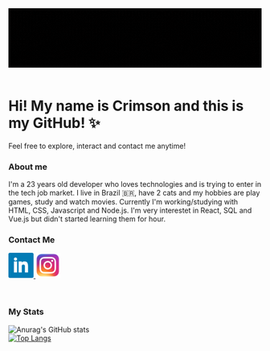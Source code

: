 <header> <img src="crimson.gif"> </header>
<h1> Hi! My name is Crimson and this is my GitHub! ✨<br> </h1>
   Feel free to explore, interact and contact me anytime! <br>
   
  
   <h3>About me </h3> 
   I'm a 23 years old developer who loves technologies and is trying to enter in the tech job market. I live in Brazil 🇧🇷, have 2 cats and my hobbies are play games, study and watch movies. Currently I'm working/studying with HTML, CSS, Javascript and Node.js. I'm very interestet in React, SQL and Vue.js but didn't started learning them for hour.  
  <br>
   
   <h3> Contact Me </h3> 
   
   <a href="https://www.linkedin.com/in/victor-crimson-barsi-661a69162/"><img src="linked.png" alt="Victor's LinkedIn Profile"> </a>
   <a href="https://www.instagram.com/eusoucrimsonquemsoueu/"><img src="insta.png" alt="Victor's Instagram Profile"> </a>
   
  <br>
  <h3> My Stats </h3>
  
 ![Anurag's GitHub stats](https://github-readme-stats.vercel.app/api?username=vickcrimson&show_icons=true) <br>
  [![Top Langs](https://github-readme-stats.vercel.app/api/top-langs/?username=vickcrimson)](https://github.com/anuraghazra/github-readme-stats)
  
